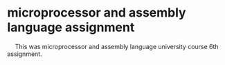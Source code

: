 # microprocessor and assembly language assignment
&emsp; This was microprocessor and assembly language university course 6th assignment.
